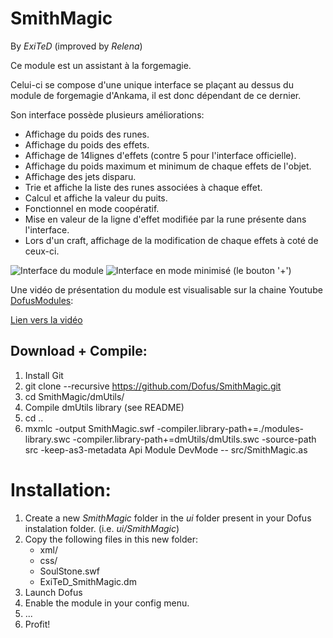 SmithMagic
==========

By *ExiTeD* (improved by *Relena*)

Ce module est un assistant à la forgemagie.

Celui-ci se compose d'une unique interface se plaçant au dessus du module de forgemagie d'Ankama, il est donc dépendant de ce dernier.

Son interface possède plusieurs améliorations:
* Affichage du poids des runes.
* Affichage du poids des effets.
* Affichage de 14lignes d'effets (contre 5 pour l'interface officielle).
* Affichage du poids maximum et minimum de chaque effets de l'objet.
* Affichage des jets disparu.
* Trie et affiche la liste des runes associées à chaque effet.
* Calcul et affiche la valeur du puits.
* Fonctionnel en mode coopératif.
* Mise en valeur de la ligne d'effet modifiée par la rune présente dans l'interface.
* Lors d'un craft, affichage de la modification de chaque effets à coté de ceux-ci.

![Interface du module](http://imageshack.us/a/img41/9254/5m60.png "Interface du module")
![Interface en mode minimisé (le bouton '+')](http://imageshack.us/a/img707/2590/u4d.png "Interface en mode minimisé (le bouton '+')")

Une vidéo de présentation du module est visualisable sur la chaine Youtube [DofusModules](https://www.youtube.com/user/dofusModules "Youtube, DofusModules"):

[Lien vers la vidéo](https://www.youtube.com/watch?v=0RCBJrVAE7E "Vidéo de présentation du module")

Download + Compile:
-------------------

1. Install Git
2. git clone --recursive https://github.com/Dofus/SmithMagic.git
3. cd SmithMagic/dmUtils/
4. Compile dmUtils library (see README)
5. cd ..
6. mxmlc -output SmithMagic.swf -compiler.library-path+=./modules-library.swc -compiler.library-path+=dmUtils/dmUtils.swc -source-path src -keep-as3-metadata Api Module DevMode -- src/SmithMagic.as

Installation:
=============

1. Create a new *SmithMagic* folder in the *ui* folder present in your Dofus instalation folder. (i.e. *ui/SmithMagic*)
2. Copy the following files in this new folder:
    * xml/
    * css/
    * SoulStone.swf
    * ExiTeD_SmithMagic.dm
3. Launch Dofus
4. Enable the module in your config menu.
5. ...
6. Profit!
